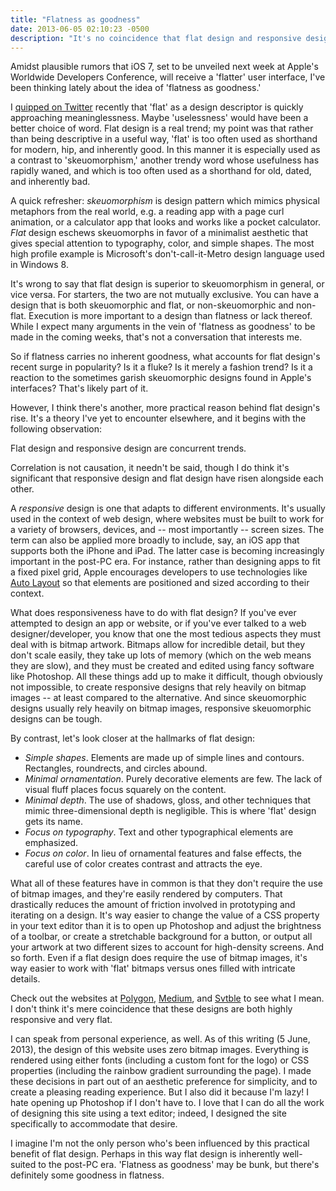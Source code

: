 ```yaml
---
title: "Flatness as goodness"
date: 2013-06-05 02:10:23 -0500
description: "It's no coincidence that flat design and responsive design are concurrent trends."
---
```


Amidst plausible rumors that iOS 7, set to be unveiled next week at Apple's Worldwide Developers Conference, will receive a 'flatter' user interface, I've been thinking lately about the idea of 'flatness as goodness.'

I [quipped on Twitter][twitter] recently that 'flat' as a design descriptor is quickly approaching meaninglessness. Maybe 'uselessness' would have been a better choice of word. Flat design is a real trend; my point was that rather than being descriptive in a useful way, 'flat' is too often used as shorthand for modern, hip, and inherently good. In this manner it is especially used as a contrast to 'skeuomorphism,' another trendy word whose usefulness has rapidly waned, and which is too often used as a shorthand for old, dated, and inherently bad.

A quick refresher: *skeuomorphism* is design pattern which mimics physical metaphors from the real world, e.g. a reading app with a page curl animation, or a calculator app that looks and works like a pocket calculator. *Flat* design eschews skeuomorphs in favor of a minimalist aesthetic that gives special attention to typography, color, and simple shapes. The most high profile example is Microsoft's don't-call-it-Metro design language used in Windows 8.

It's wrong to say that flat design is superior to skeuomorphism in general, or vice versa. For starters, the two are not mutually exclusive. You can have a design that is both skeuomorphic and flat, or non-skeuomorphic and non-flat. Execution is more important to a design than flatness or lack thereof. While I expect many arguments in the vein of 'flatness as goodness' to be made in the coming weeks, that's not a conversation that interests me.

So if flatness carries no inherent goodness, what accounts for flat design's recent surge in popularity? Is it a fluke? Is it merely a fashion trend? Is it a reaction to the sometimes garish skeuomorphic designs found in Apple's interfaces? That's likely part of it.

However, I think there's another, more practical reason behind flat design's rise. It's a theory I've yet to encounter elsewhere, and it begins with the following observation:

Flat design and responsive design are concurrent trends.

Correlation is not causation, it needn't be said, though I do think it's significant that responsive design and flat design have risen alongside each other.

A *responsive* design is one that adapts to different environments. It's usually used in the context of web design, where websites must be built to work for a variety of browsers, devices, and -- most importantly -- screen sizes. The term can also be applied more broadly to include, say, an iOS app that supports both the iPhone and iPad. The latter case is becoming increasingly important in the post-PC era. For instance, rather than designing apps to fit a fixed pixel grid, Apple encourages developers to use technologies like [Auto Layout][autolayout] so that elements are positioned and sized according to their context.

What does responsiveness have to do with flat design? If you've ever attempted to design an app or website, or if you've ever talked to a web designer/developer, you know that one the most tedious aspects they must deal with is bitmap artwork. Bitmaps allow for incredible detail, but they don't scale easily, they take up lots of memory (which on the web means they are slow), and they must be created and edited using fancy software like Photoshop. All these things add up to make it difficult, though obviously not impossible, to create responsive designs that rely heavily on bitmap images -- at least compared to the alternative. And since skeuomorphic designs usually rely heavily on bitmap images, responsive skeuomorphic designs can be tough.

By contrast, let's look closer at the hallmarks of flat design:

* *Simple shapes*. Elements are made up of simple lines and contours. Rectangles, roundrects, and circles abound.
* *Minimal ornamentation*. Purely decorative elements are few. The lack of visual fluff places focus squarely on the content.
* *Minimal depth*. The use of shadows, gloss, and other techniques that mimic three-dimensional depth is negligible. This is where 'flat' design gets its name.
* *Focus on typography*. Text and other typographical elements are emphasized.
* *Focus on color*. In lieu of ornamental features and false effects, the careful use of color creates contrast and attracts the eye.

What all of these features have in common is that they don't require the use of bitmap images, and they're easily rendered by computers. That drastically reduces the amount of friction involved in prototyping and iterating on a design. It's way easier to change the value of a CSS property in your text editor than it is to open up Photoshop and adjust the brightness of a toolbar, or create a stretchable background for a button, or output all your artwork at two different sizes to account for high-density screens. And so forth. Even if a flat design does require the use of bitmap images, it's way easier to work with 'flat' bitmaps versus ones filled with intricate details.

Check out the websites at [Polygon][polygon], [Medium][medium], and [Svtble][svbtle] to see what I mean. I don't think it's mere coincidence that these designs are both highly responsive and very flat.

I can speak from personal experience, as well. As of this writing (5 June, 2013), the design of this website uses zero bitmap images. Everything is rendered using either fonts (including a custom font for the logo) or CSS properties (including the rainbow gradient surrounding the page). I made these decisions in part out of an aesthetic preference for simplicity, and to create a pleasing reading experience. But I also did it because I'm lazy! I hate opening up Photoshop if I don't have to. I love that I can do all the work of designing this site using a text editor; indeed, I designed the site specifically to accommodate that desire.

I imagine I'm not the only person who's been influenced by this practical benefit of flat design. Perhaps in this way flat design is inherently well-suited to the post-PC era. 'Flatness as goodness' may be bunk, but there's definitely some goodness in flatness.

[twitter]: https://twitter.com/acdlite/status/337936081255292928
[autolayout]: https://developer.apple.com/library/mac/#documentation/UserExperience/Conceptual/AutolayoutPG/Articles/Introduction.html
[polygon]: http://www.polygon.com
[medium]: https://medium.com
[svbtle]: https://svbtle.com